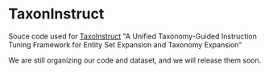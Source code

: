 # TaxonInstruct

Souce code used for [TaxoInstruct](https://arxiv.org/abs/2402.13405) "A Unified Taxonomy-Guided Instruction Tuning Framework for Entity Set Expansion and Taxonomy Expansion"

We are still organizing our code and dataset, and we will release them soon. 
